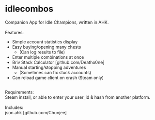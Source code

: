 # idlecombos
Companion App for Idle Champions, written in AHK.</br>
</br>
Features:</br>
- Simple account statistics display</br>
- Easy buying/opening many chests</br>
  - (Can log results to file)</br>
- Enter multiple combinations at once</br>
- Briv Stack Calculator [github.com/Deatho0ne]</br>
- Manual starting/stopping adventures</br>
  - (Sometimes can fix stuck accounts)</br>
- Can reload game client on crash (Steam only)</br>
</br>
Requirements:</br>
Steam install, or able to enter your user_id & hash from another platform.</br>
</br>
Includes:</br>
json.ahk [github.com/Chunjee]
